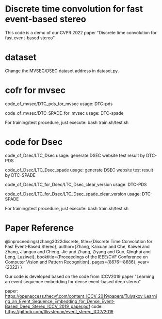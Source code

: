 # Discrete time convolution for fast event-based stereo
This code is a demo of our CVPR 2022 paper "Discrete time convolution for 
fast event-based stereo".


# dataset
Change the MVSEC/DSEC dataset address in dataset.py. 

# cofr for mvsec
code_of_mvsec/DTC_pds_for_mvsec
usage: DTC-pds

code_of_mvsec/DTC_SPADE_for_mvsec
usage: DTC-spade

For training/test procedure, just execute:
bash train.sh/test.sh



# code for Dsec
code_of_Dsec/LTC_Dsec
usage: generate DSEC website test result by DTC-PDS

code_of_Dsec/LTC_Dsec_spade
usage: generate DSEC website test result by DTC-SPADE

code_of_Dsec/LTC_for_Dsec/LTC_Dsec_clear_version
usage: DTC-PDS

code_of_Dsec/LTC_for_Dsec/LTC_Dsec_spade_clear_version
usage: DTC-SPADE

For training/test procedure, just execute:
bash train.sh/test.sh


# Paper Reference
@inproceedings{zhang2022discrete,
  title={Discrete Time Convolution for Fast Event-Based Stereo},
  author={Zhang, Kaixuan and Che, Kaiwei and Zhang, Jianguo and Cheng, Jie and Zhang, Ziyang and Guo, Qinghai and Leng, Luziwei},
  booktitle={Proceedings of the IEEE/CVF Conference on Computer Vision and Pattern Recognition},
  pages={8676--8686},
  year={2022}
}


Our code is developed based on the code from ICCV2019 paper "Learning an event sequence embedding 
for dense event-based deep stereo"

paper: https://openaccess.thecvf.com/content_ICCV_2019/papers/Tulyakov_Learning_an_Event_Sequence_Embedding_for_Dense_Event-Based_Deep_Stereo_ICCV_2019_paper.pdf
code: https://github.com/tlkvstepan/event_stereo_ICCV2019

